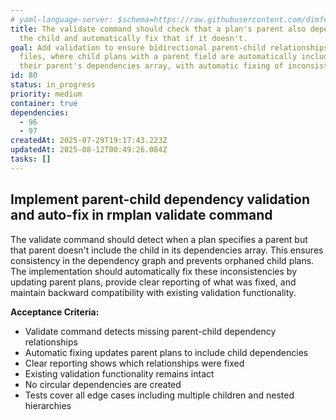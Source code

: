 ```yaml
---
# yaml-language-server: $schema=https://raw.githubusercontent.com/dimfeld/llmutils/main/schema/rmplan-plan-schema.json
title: The validate command should check that a plan's parent also depends on
  the child and automatically fix that if it doesn't.
goal: Add validation to ensure bidirectional parent-child relationships in plan
  files, where child plans with a parent field are automatically included in
  their parent's dependencies array, with automatic fixing of inconsistencies.
id: 80
status: in_progress
priority: medium
container: true
dependencies:
  - 96
  - 97
createdAt: 2025-07-29T19:17:43.223Z
updatedAt: 2025-08-12T00:49:26.084Z
tasks: []
---
```


## Implement parent-child dependency validation and auto-fix in rmplan validate command

The validate command should detect when a plan specifies a parent but that parent doesn't include the child in its dependencies array. This ensures consistency in the dependency graph and prevents orphaned child plans. The implementation should automatically fix these inconsistencies by updating parent plans, provide clear reporting of what was fixed, and maintain backward compatibility with existing validation functionality.

**Acceptance Criteria:**
- Validate command detects missing parent-child dependency relationships
- Automatic fixing updates parent plans to include child dependencies
- Clear reporting shows which relationships were fixed
- Existing validation functionality remains intact
- No circular dependencies are created
- Tests cover all edge cases including multiple children and nested hierarchies
